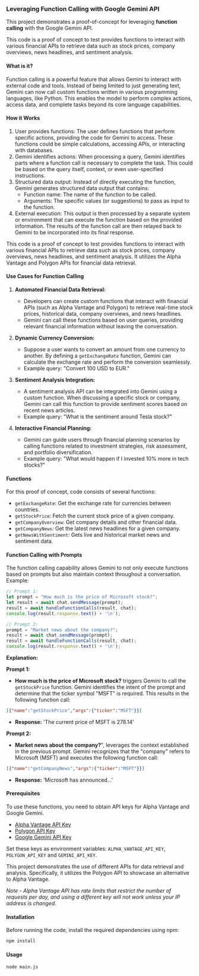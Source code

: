 ### Leveraging Function Calling with Google Gemini API

This project demonstrates a proof-of-concept for leveraging **function calling** with the Google Gemini API.

This code is a proof of concept to test provides functions to interact with various financial APIs to retrieve data such as stock prices, company overviews, news headlines, and sentiment analysis.

#### What is it?

Function calling is a powerful feature that allows Gemini to interact with external code and tools. Instead of being limited to just generating text, Gemini can now call custom functions written in various programming languages, like Python. This enables the model to perform complex actions, access data, and complete tasks beyond its core language capabilities.

#### How it Works

1. User provides functions: The user defines functions that perform specific actions, providing the code for Gemini to access. These functions could be simple calculations, accessing APIs, or interacting with databases.
2. Gemini identifies actions: When processing a query, Gemini identifies parts where a function call is necessary to complete the task. This could be based on the query itself, context, or even user-specified instructions.
3. Structured data output: Instead of directly executing the function, Gemini generates structured data output that contains:
   - Function name: The name of the function to be called.
   - Arguments: The specific values (or suggestions) to pass as input to the function.
4. External execution: This output is then processed by a separate system or environment that can execute the function based on the provided information. The results of the function call are then relayed back to Gemini to be incorporated into its final response.

This code is a proof of concept to test  provides functions to interact with various financial APIs to retrieve data such as stock prices, company overviews, news headlines, and sentiment analysis. It utilizes the Alpha Vantage and Polygon APIs for financial data retrieval.

#### Use Cases for Function Calling

1. **Automated Financial Data Retrieval:**
   - Developers can create custom functions that interact with financial APIs (such as Alpha Vantage and Polygon) to retrieve real-time stock prices, historical data, company overviews, and news headlines.
   - Gemini can call these functions based on user queries, providing relevant financial information without leaving the conversation.

2. **Dynamic Currency Conversion:**
   - Suppose a user wants to convert an amount from one currency to another. By defining a `getExchangeRate` function, Gemini can calculate the exchange rate and perform the conversion seamlessly.
   - Example query: "Convert 100 USD to EUR."

3. **Sentiment Analysis Integration:**
   - A sentiment analysis API can be integrated into Gemini using a custom function. When discussing a specific stock or company, Gemini can call this function to provide sentiment scores based on recent news articles.
   - Example query: "What is the sentiment around Tesla stock?"

4. **Interactive Financial Planning:**
   - Gemini can guide users through financial planning scenarios by calling functions related to investment strategies, risk assessment, and portfolio diversification.
   - Example query: "What would happen if I invested 10% more in tech stocks?"

#### Functions

For this proof of concept, code consists of several functions:

- `getExchangeRate`: Get the exchange rate for currencies between countries.
- `getStockPrice`: Fetch the current stock price of a given company.
- `getCompanyOverview`: Get company details and other financial data.
- `getCompanyNews`: Get the latest news headlines for a given company.
- `getNewsWithSentiment`: Gets live and historical market news and sentiment data.

#### Function Calling with Prompts

The function calling capability allows Gemini to not only execute functions based on prompts but also maintain context throughout a conversation.   Example:

```javascript
// Prompt 1:
let prompt = "How much is the price of Microsoft stock?";
let result = await chat.sendMessage(prompt);
result = await handleFunctionCalls(result, chat);
console.log(result.response.text() + '\n');

// Prompt 2:
prompt = "Market news about the company?";
result = await chat.sendMessage(prompt);
result = await handleFunctionCalls(result, chat);
console.log(result.response.text() + '\n');
```
**Explanation:**

**Prompt 1:**
* **How much is the price of Microsoft stock?** triggers Gemini to call the `getStockPrice` function.  Gemini identifies the intent of the prompt and determine that the ticker symbol "MSFT" is required.  This results in the following function call:

```json
[{"name":"getStockPrice","args":{"ticker":"MSFT"}}]
```
* **Response:** 'The current price of MSFT is 278.14'

**Prompt 2:**
* **Market news about the company?**", leverages the context established in the previous prompt.  Gemini recognizes that the "company" refers to Microsoft (MSFT) and executes the following function call:

```json
[{"name":"getCompanyNews","args":{"ticker":"MSFT"}}]
```

* **Response:** 'Microsoft has announced...'


#### Prerequisites

To use these functions, you need to obtain API keys for Alpha Vantage and Google Gemini.

- [Alpha Vantage API Key](https://www.alphavantage.co/support/#api-key)
- [Polygon API Key](https://polygon.io/dashboard/api-keys)
- [Google Gemini API Key](https://aistudio.google.com/app/apikey)

Set these keys as environment variables: `ALPHA_VANTAGE_API_KEY`, `POLYGON_API_KEY` and `GEMINI_API_KEY`.

This project demonstrates the use of different APIs for data retrieval and analysis. Specifically, it utilizes the Polygon API to showcase an alternative to Alpha Vantage.

_Note - Alpha Vantage API has rate limits that restrict the number of requests per day, and using a different key will not work unless your IP address is changed._

#### Installation

Before running the code, install the required dependencies using npm:

```bash
npm install
```
#### Usage
```bash
node main.js
```
